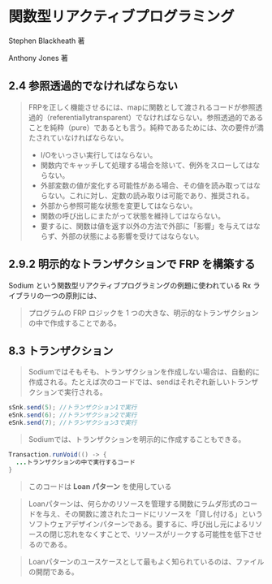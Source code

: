 # 関数型リアクティブプログラミング

Stephen Blackheath 著

Anthony Jones 著

## 2.4 参照透過的でなければならない

> FRPを正しく機能させるには、mapに関数として渡されるコードが参照透過的（referentiallytransparent）でなければならない。参照透過的であることを純粋（pure）であるとも言う。純粋であるためには、次の要件が満たされていなければならない。
> 
> * I/Oをいっさい実行してはならない。
> * 関数内でキャッチして処理する場合を除いて、例外をスローしてはならない。
> * 外部変数の値が変化する可能性がある場合、その値を読み取ってはならない。これに対し、定数の読み取りは可能であり、推奨される。
> * 外部から参照可能な状態を変更してはならない。
> * 関数の呼び出しにまたがって状態を維持してはならない。
> * 要するに、関数は値を返す以外の方法で外部に「影響」を与えてはならず、外部の状態による影響を受けてはならない。


## 2.9.2 明示的なトランザクションで FRP を構築する

Sodium という関数型リアクティブプログラミングの例題に使われている Rx ライブラリの一つの原則には、

> プログラムの FRP ロジックを 1 つの大きな、明示的なトランザクションの中で作成することである。

## 8.3 トランザクション

> Sodiumではそもそも、トランザクションを作成しない場合は、自動的に作成される。たとえば次のコードでは、sendはそれぞれ新しいトランザクションで実行される。

```java
sSnk.send(5); //トランザクション1で実行
eSnk.send(6); //トランザクション2で実行
eSnk.send(7); //トランザクション3で実行
```

> Sodiumでは、トランザクションを明示的に作成することもできる。

```java
Transaction.runVoid(() -> {
  ...トランザクションの中で実行するコード
}
```

> このコードは **Loan パターン** を使用している

> Loanパターンは、何らかのリソースを管理する関数にラムダ形式のコードを与え、その関数に渡されたコードにリソースを「貸し付ける」というソフトウェアデザインパターンである。要するに、呼び出し元によるリソースの閉じ忘れをなくすことで、リソースがリークする可能性を低下させるのである。

> Loanパターンのユースケースとして最もよく知られているのは、ファイルの開閉である。
